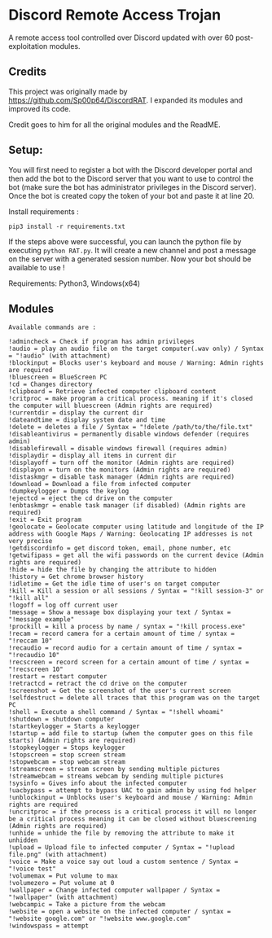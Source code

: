 # Discord Remote Access Trojan

A remote access tool controlled over Discord updated with over 60 post-exploitation modules.

## Credits
This project was originally made by https://github.com/Sp00p64/DiscordRAT. I expanded its modules and improved its code.

Credit goes to him for all the original modules and the ReadME. 

## Setup:
You will first need to register a bot with the Discord developer portal and then add the bot to the Discord server that you want to use to control the bot (make sure the bot has administrator privileges in the Discord server).
Once the bot is created copy the token of your bot and paste it at line 20.

Install requirements :
```
pip3 install -r requirements.txt
```
If the steps above were successful, you can launch the python file by executing ```python RAT.py```. It will create a new channel and post a message on the server with a generated session number.
Now your bot should be available to use ! 

Requirements:
Python3, Windows(x64)

## Modules
```
Available commands are :

!admincheck = Check if program has admin privileges
!audio = play an audio file on the target computer(.wav only) / Syntax = "!audio" (with attachment)
!blockinput = Blocks user's keyboard and mouse / Warning: Admin rights are required
!bluescreen = BlueScreen PC
!cd = Changes directory
!clipboard = Retrieve infected computer clipboard content
!critproc = make program a critical process. meaning if it's closed the computer will bluescreen (Admin rights are required)
!currentdir = display the current dir
!dateandtime = display system date and time
!delete = deletes a file / Syntax = "!delete /path/to/the/file.txt"
!disableantivirus = permanently disable windows defender (requires admin)
!disablefirewall = disable windows firewall (requires admin)
!displaydir = display all items in current dir
!displayoff = turn off the monitor (Admin rights are required)
!displayon = turn on the monitors (Admin rights are required)
!distaskmgr = disable task manager (Admin rights are required)
!download = Download a file from infected computer
!dumpkeylogger = Dumps the keylog
!ejectcd = eject the cd drive on the computer
!enbtaskmgr = enable task manager (if disabled) (Admin rights are required)
!exit = Exit program
!geolocate = Geolocate computer using latitude and longitude of the IP address with Google Maps / Warning: Geolocating IP addresses is not very precise
!getdiscordinfo = get discord token, email, phone number, etc
!getwifipass = get all the wifi passwords on the current device (Admin rights are required)
!hide = hide the file by changing the attribute to hidden
!history = Get chrome browser history
!idletime = Get the idle time of user's on target computer
!kill = Kill a session or all sessions / Syntax = "!kill session-3" or "!kill all"
!logoff = log off current user
!message = Show a message box displaying your text / Syntax = "!message example"
!prockill = kill a process by name / syntax = "!kill process.exe"
!recam = record camera for a certain amount of time / syntax = "!reccam 10"
!recaudio = record audio for a certain amount of time / syntax = "!recaudio 10"
!recscreen = record screen for a certain amount of time / syntax = "!recscreen 10"
!restart = restart computer
!retractcd = retract the cd drive on the computer
!screenshot = Get the screenshot of the user's current screen
!selfdestruct = delete all traces that this program was on the target PC
!shell = Execute a shell command / Syntax = "!shell whoami"
!shutdown = shutdown computer
!startkeylogger = Starts a keylogger
!startup = add file to startup (when the computer goes on this file starts) (Admin rights are required)
!stopkeylogger = Stops keylogger
!stopscreen = stop screen stream
!stopwebcam = stop webcam stream
!streamscreen = stream screen by sending multiple pictures
!streamwebcam = streams webcam by sending multiple pictures
!sysinfo = Gives info about the infected computer
!uacbypass = attempt to bypass UAC to gain admin by using fod helper
!unblockinput = Unblocks user's keyboard and mouse / Warning: Admin rights are required
!uncritproc = if the process is a critical process it will no longer be a critical process meaning it can be closed without bluescreening (Admin rights are required)
!unhide = unhide the file by removing the attribute to make it unhidden
!upload = Upload file to infected computer / Syntax = "!upload file.png" (with attachment)
!voice = Make a voice say out loud a custom sentence / Syntax = "!voice test"
!volumemax = Put volume to max
!volumezero = Put volume at 0
!wallpaper = Change infected computer wallpaper / Syntax = "!wallpaper" (with attachment)
!webcampic = Take a picture from the webcam
!website = open a website on the infected computer / syntax = "!website google.com" or "!website www.google.com"
!windowspass = attempt
```
